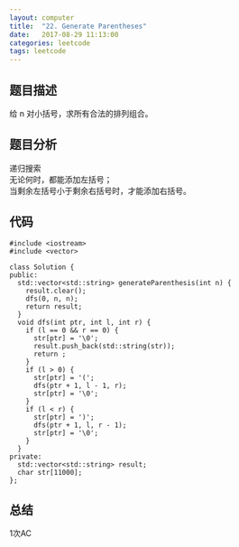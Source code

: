 ```yaml
---
layout:	computer
title:	"22. Generate Parentheses"
date:	2017-08-29 11:13:00
categories: leetcode
tags: leetcode
---
```


## 题目描述
给 n 对小括号，求所有合法的排列组合。

## 题目分析
递归搜索  
无论何时，都能添加左括号；  
当剩余左括号小于剩余右括号时，才能添加右括号。

## 代码
```
#include <iostream>
#include <vector>

class Solution {
public:
  std::vector<std::string> generateParenthesis(int n) {
    result.clear();
    dfs(0, n, n);
    return result;
  }
  void dfs(int ptr, int l, int r) {
    if (l == 0 && r == 0) {
      str[ptr] = '\0';
      result.push_back(std::string(str));
      return ;
    }
    if (l > 0) {
      str[ptr] = '(';
      dfs(ptr + 1, l - 1, r);
      str[ptr] = '\0';
    }
    if (l < r) {
      str[ptr] = ')';
      dfs(ptr + 1, l, r - 1);
      str[ptr] = '\0';
    }
  }
private:
  std::vector<std::string> result;
  char str[11000];
};
```

## 总结
1次AC

